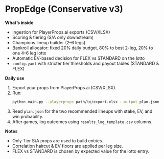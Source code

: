 # PropEdge (Conservative v3)

**What’s inside**
- Ingestion for PlayerProps.ai exports (CSV/XLSX)
- Scoring & tiering (S/A only downstream)
- Champions lineup builder (2–6 legs)
- Bankroll allocator: fixed 20% daily budget, 80% to best 2-leg, 20% to one 4–6 leg lotto
- Automatic EV-based decision for FLEX vs STANDARD on the lotto
- `config.yaml` with stricter tier thresholds and payout tables (STANDARD & FLEX)

**Daily use**
1. Export your props from PlayerProps.ai (CSV/XLSX).
2. Run:
   ```bash
   python main.py --playerprops path/to/export.xlsx --output plan.json
   ```
3. Read `plan.json` for the two recommended lineups with stake, EV, and win probability.
4. After games, log outcomes using `results_log_template.csv` columns.

**Notes**
- Only Tier S/A props are used to build entries.
- Correlation haircut & EV floors are applied per leg size.
- FLEX vs STANDARD is chosen by expected value for the lotto entry.
